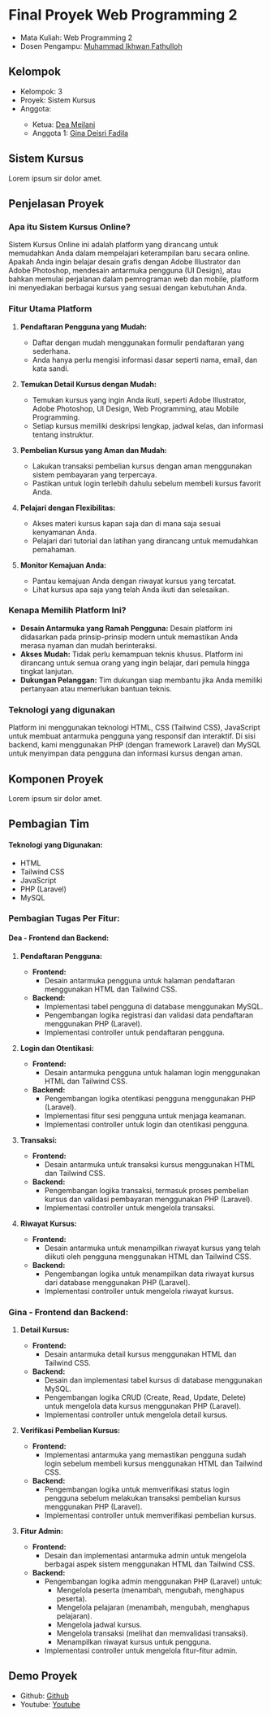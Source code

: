 # Final Proyek Web Programming 2
<ul>
  <li>Mata Kuliah: Web Programming 2</li>
  <li>Dosen Pengampu: <a href="https://github.com/Muhammad-Ikhwan-Fathulloh">Muhammad Ikhwan Fathulloh</a></li>
</ul>

## Kelompok
<ul>
  <li>Kelompok: 3</li>
  <li>Proyek: Sistem Kursus</li>
  <li>Anggota:</li>
  <ul>
    <li>Ketua: <a href="">Dea Meilani</a></li>
    <li>Anggota 1: <a href="">Gina Deisri Fadila</a></li>
  </ul>
</ul>

## Sistem Kursus 
<p>Lorem ipsum sir dolor amet.</p>

## Penjelasan Proyek
### Apa itu Sistem Kursus Online?

Sistem Kursus Online ini adalah platform yang dirancang untuk memudahkan Anda dalam mempelajari keterampilan baru secara online. Apakah Anda ingin belajar desain grafis dengan Adobe Illustrator dan Adobe Photoshop, mendesain antarmuka pengguna (UI Design), atau bahkan memulai perjalanan dalam pemrograman web dan mobile, platform ini menyediakan berbagai kursus yang sesuai dengan kebutuhan Anda.

### Fitur Utama Platform

1. **Pendaftaran Pengguna yang Mudah:**
   - Daftar dengan mudah menggunakan formulir pendaftaran yang sederhana.
   - Anda hanya perlu mengisi informasi dasar seperti nama, email, dan kata sandi.

2. **Temukan Detail Kursus dengan Mudah:**
   - Temukan kursus yang ingin Anda ikuti, seperti Adobe Illustrator, Adobe Photoshop, UI Design, Web Programming, atau Mobile Programming.
   - Setiap kursus memiliki deskripsi lengkap, jadwal kelas, dan informasi tentang instruktur.

3. **Pembelian Kursus yang Aman dan Mudah:**
   - Lakukan transaksi pembelian kursus dengan aman menggunakan sistem pembayaran yang terpercaya.
   - Pastikan untuk login terlebih dahulu sebelum membeli kursus favorit Anda.

4. **Pelajari dengan Flexibilitas:**
   - Akses materi kursus kapan saja dan di mana saja sesuai kenyamanan Anda.
   - Pelajari dari tutorial dan latihan yang dirancang untuk memudahkan pemahaman.

5. **Monitor Kemajuan Anda:**
   - Pantau kemajuan Anda dengan riwayat kursus yang tercatat.
   - Lihat kursus apa saja yang telah Anda ikuti dan selesaikan.

### Kenapa Memilih Platform Ini?

- **Desain Antarmuka yang Ramah Pengguna:** Desain platform ini didasarkan pada prinsip-prinsip modern untuk memastikan Anda merasa nyaman dan mudah berinteraksi.
- **Akses Mudah:** Tidak perlu kemampuan teknis khusus. Platform ini dirancang untuk semua orang yang ingin belajar, dari pemula hingga tingkat lanjutan.
- **Dukungan Pelanggan:** Tim dukungan siap membantu jika Anda memiliki pertanyaan atau memerlukan bantuan teknis.

### Teknologi yang digunakan

Platform ini menggunakan teknologi HTML, CSS (Tailwind CSS), JavaScript untuk membuat antarmuka pengguna yang responsif dan interaktif. Di sisi backend, kami menggunakan PHP (dengan framework Laravel) dan MySQL untuk menyimpan data pengguna dan informasi kursus dengan aman.

## Komponen Proyek
<p>Lorem ipsum sir dolor amet.</p>

## Pembagian Tim
#### Teknologi yang Digunakan: 
- HTML
- Tailwind CSS
- JavaScript
- PHP (Laravel)
- MySQL

### Pembagian Tugas Per Fitur:

#### Dea - Frontend dan Backend: 

1. **Pendaftaran Pengguna:**
   - **Frontend:** 
     - Desain antarmuka pengguna untuk halaman pendaftaran menggunakan HTML dan Tailwind CSS.
   - **Backend:** 
     - Implementasi tabel pengguna di database menggunakan MySQL.
     - Pengembangan logika registrasi dan validasi data pendaftaran menggunakan PHP (Laravel).
     - Implementasi controller untuk pendaftaran pengguna.

2. **Login dan Otentikasi:**
   - **Frontend:** 
     - Desain antarmuka pengguna untuk halaman login menggunakan HTML dan Tailwind CSS.
   - **Backend:** 
     - Pengembangan logika otentikasi pengguna menggunakan PHP (Laravel).
     - Implementasi fitur sesi pengguna untuk menjaga keamanan.
     - Implementasi controller untuk login dan otentikasi pengguna.

3. **Transaksi:**
   - **Frontend:** 
     - Desain antarmuka untuk transaksi kursus menggunakan HTML dan Tailwind CSS.
   - **Backend:** 
     - Pengembangan logika transaksi, termasuk proses pembelian kursus dan validasi pembayaran menggunakan PHP (Laravel).
     - Implementasi controller untuk mengelola transaksi.

4. **Riwayat Kursus:**
   - **Frontend:** 
     - Desain antarmuka untuk menampilkan riwayat kursus yang telah diikuti oleh pengguna menggunakan HTML dan Tailwind CSS.
   - **Backend:** 
     - Pengembangan logika untuk menampilkan data riwayat kursus dari database menggunakan PHP (Laravel).
     - Implementasi controller untuk mengelola riwayat kursus.

### Gina - Frontend dan Backend:

1. **Detail Kursus:**
   - **Frontend:** 
     - Desain antarmuka detail kursus menggunakan HTML dan Tailwind CSS.
   - **Backend:** 
     - Desain dan implementasi tabel kursus di database menggunakan MySQL.
     - Pengembangan logika CRUD (Create, Read, Update, Delete) untuk mengelola data kursus menggunakan PHP (Laravel).
     - Implementasi controller untuk mengelola detail kursus.

2. **Verifikasi Pembelian Kursus:**
   - **Frontend:** 
     - Implementasi antarmuka yang memastikan pengguna sudah login sebelum membeli kursus menggunakan HTML dan Tailwind CSS.
   - **Backend:** 
     - Pengembangan logika untuk memverifikasi status login pengguna sebelum melakukan transaksi pembelian kursus menggunakan PHP (Laravel).
     - Implementasi controller untuk memverifikasi pembelian kursus.

3. **Fitur Admin:**
   - **Frontend:** 
     - Desain dan implementasi antarmuka admin untuk mengelola berbagai aspek sistem menggunakan HTML dan Tailwind CSS.
   - **Backend:** 
     - Pengembangan logika admin menggunakan PHP (Laravel) untuk:
       - Mengelola peserta (menambah, mengubah, menghapus peserta).
       - Mengelola pelajaran (menambah, mengubah, menghapus pelajaran).
       - Mengelola jadwal kursus.
       - Mengelola transaksi (melihat dan memvalidasi transaksi).
       - Menampilkan riwayat kursus untuk pengguna.
     - Implementasi controller untuk mengelola fitur-fitur admin.

## Demo Proyek
<ul>
  <li>Github: <a href="">Github</a></li>
  <li>Youtube: <a href="">Youtube</a></li>
</ul>

